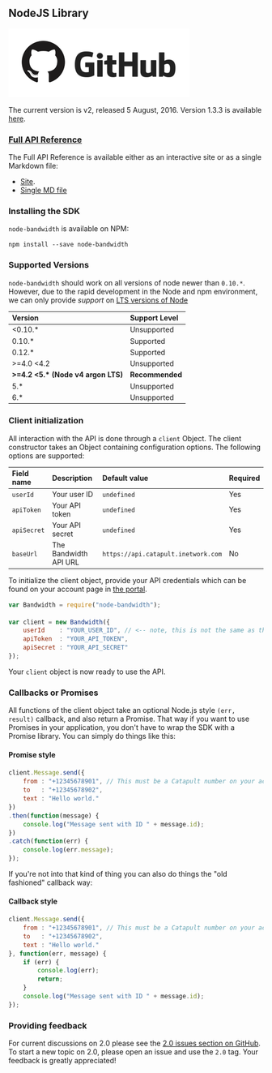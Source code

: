 ## NodeJS Library

[![github](../images/github_logo.png)](https://github.com/bandwidthcom/node-bandwidth)

The current version is v2, released 5 August, 2016. Version 1.3.3 is available  [here](https://github.com/bandwidthcom/node-bandwidth/tree/v1.3.3).

### [Full API Reference](http://bwdemos.com/node-bandwidth/index.html)
The Full API Reference is available either as an interactive site or as a single Markdown file:

* [Site](http://bwdemos.com/node-bandwidth/index.html).
* [Single MD file](https://github.com/bandwidthcom/node-bandwidth/blob/master/docs/api.md)


### Installing the SDK

`node-bandwidth` is available on NPM:

	npm install --save node-bandwidth

### Supported Versions
`node-bandwidth` should work on all versions of node newer than `0.10.*`. However, due to the rapid development in the Node and npm environment, we can only provide _support_ on [LTS versions of Node](https://github.com/nodejs/LTS)

| Version                            | Support Level   |
|:-----------------------------------|:----------------|
| <0.10.*                            | Unsupported     |
| 0.10.*                             | Supported       |
| 0.12.*                             | Supported       |
| >=4.0 <4.2                         | Unsupported     |
| __>=4.2 <5.* (Node v4 argon LTS)__ | **Recommended** |
| 5.*                                | Unsupported     |
| 6.*                                | Unsupported     |

### Client initialization

All interaction with the API is done through a `client` Object. The client constructor takes an Object containing configuration options. The following options are supported:

| Field name  | Description           | Default value                       | Required |
|:------------|:----------------------|:------------------------------------|:---------|
| `userId`    | Your user ID          | `undefined`                         | Yes      |
| `apiToken`  | Your API token        | `undefined`                         | Yes      |
| `apiSecret` | Your API secret       | `undefined`                         | Yes      |
| `baseUrl`   | The Bandwidth API URL | `https://api.catapult.inetwork.com` | No       |

To initialize the client object, provide your API credentials which can be found on your account page in [the portal](https://catapult.inetwork.com/pages/catapult.jsf).

```javascript
var Bandwidth = require("node-bandwidth");

var client = new Bandwidth({
	userId    : "YOUR_USER_ID", // <-- note, this is not the same as the username you used to login to the portal
	apiToken  : "YOUR_API_TOKEN",
	apiSecret : "YOUR_API_SECRET"
});
```

Your `client` object is now ready to use the API.

### Callbacks or Promises
All functions of the client object take an optional Node.js style `(err, result)` callback, and also return a Promise. That way if you want to use Promises in your application, you don't have to wrap the SDK with a Promise library. You can simply do things like this:

#### Promise style
```javascript
client.Message.send({
	from : "+12345678901", // This must be a Catapult number on your account
	to   : "+12345678902",
	text : "Hello world."
})
.then(function(message) {
	console.log("Message sent with ID " + message.id);
})
.catch(function(err) {
	console.log(err.message);
});
```
If you're not into that kind of thing you can also do things the "old fashioned" callback way:

#### Callback style
```javascript
client.Message.send({
	from : "+12345678901", // This must be a Catapult number on your account
	to   : "+12345678902",
	text : "Hello world."
}, function(err, message) {
	if (err) {
		console.log(err);
		return;
	}
	console.log("Message sent with ID " + message.id);
});
```
### Providing feedback

For current discussions on 2.0 please see the [2.0 issues section on GitHub](https://github.com/bandwidthcom/node-bandwidth/labels/2.0). To start a new topic on 2.0, please open an issue and use the `2.0` tag. Your feedback is greatly appreciated!

